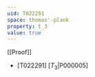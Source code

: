 ```yaml
---
uid: T022291
space: thomas'-plank
property: t_3
value: true
---
```

[[Proof]]

* [T022291] [$T_3$|P000005]

